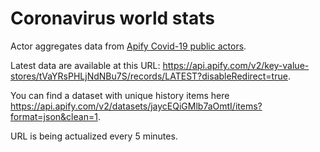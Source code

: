# Coronavirus world stats
Actor aggregates data from [Apify Covid-19 public actors](https://apify.com/covid-19).

Latest data are available at this URL: https://api.apify.com/v2/key-value-stores/tVaYRsPHLjNdNBu7S/records/LATEST?disableRedirect=true.

You can find a dataset with unique history items here https://api.apify.com/v2/datasets/jaycEQiGMlb7aOmtI/items?format=json&clean=1.

URL is being actualized every 5 minutes.
